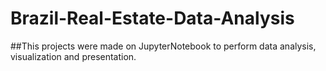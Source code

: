 # Brazil-Real-Estate-Data-Analysis
##This projects were made on JupyterNotebook to perform data analysis, visualization and presentation.
